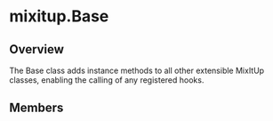 # mixitup.Base

## Overview

The Base class adds instance methods to all other extensible MixItUp classes,
enabling the calling of any registered hooks.




## Members

